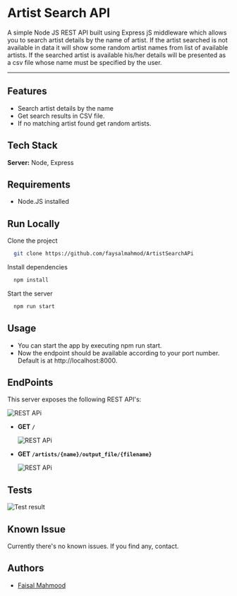 
# Artist Search API


A simple Node JS REST API built using Express jS middleware which allows you to search artist details by the name of artist.
If the artist searched is not available in data it will show some random artist names from list of available artists. If the searched artist is available his/her details will be presented as a csv file whose name must be specified by the user.
  
---

## Features

- Search artist details by the name
- Get search results in CSV file.
- If no matching artist found get random artists.


## Tech Stack

**Server:** Node, Express


## Requirements
- Node.JS installed 
## Run Locally

Clone the project

```bash
  git clone https://github.com/faysalmahmod/ArtistSearchAPi
```

Install dependencies

```bash
  npm install
```

Start the server

```bash
  npm run start
```


## Usage

- You can start the app by executing npm run start.
- Now the endpoint should be available according to your port number. Default is at http://localhost:8000.


## EndPoints
This server exposes the following REST API's:



![REST APi](https://iili.io/mNS3a2.md.png)
- **GET `/ `**

  ![REST APi](https://iili.io/mNUgqJ.md.png)

- **GET  `/artists/{name}/output_file/{filename}`**

  ![REST APi](https://iili.io/mNUr0v.png)

## Tests
![Test result](https://iili.io/mNbH21.png)


## Known Issue
Currently there's no known issues. If you find any, contact.
## Authors

- [Faisal Mahmood](https://github.com/faysalmahmod)
